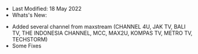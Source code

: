 + Last Modified: 18 May 2022
+ Whats's New:
- Added several channel from maxstream (CHANNEL 4U, JAK TV, BALI TV, THE INDONESIA CHANNEL, MCC, MAX2U, KOMPAS TV, METRO TV, TECHSTORM)
- Some Fixes
